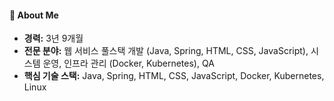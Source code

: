 #### **📍 About Me**
- **경력:** 3년 9개월  
- **전문 분야:** 웹 서비스 풀스택 개발 (Java, Spring, HTML, CSS, JavaScript), 시스템 운영, 인프라 관리 (Docker, Kubernetes), QA  
- **핵심 기술 스택:** Java, Spring, HTML, CSS, JavaScript, Docker, Kubernetes, Linux  
